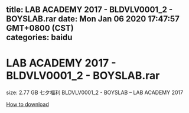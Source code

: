 
title: LAB ACADEMY 2017 - BLDVLV0001_2 - BOYSLAB.rar
date: Mon Jan 06 2020 17:47:57 GMT+0800 (CST)    
categories: baidu
---

# LAB ACADEMY 2017 - BLDVLV0001_2 - BOYSLAB.rar
size: 2.77 GB
 七夕福利 BLDVLV0001_2 - BOYSLAB – LAB ACADEMY 2017
 

[How to download](https://bpcam.bemobtrk.com/go/2ceec3aa-1ca2-46d6-b9ff-aaa5c184517c?jno=5222)